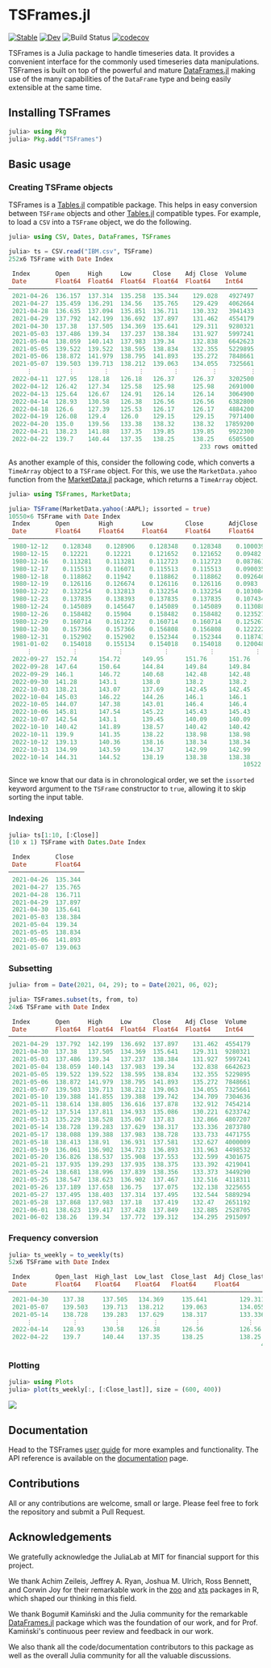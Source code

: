 # TSFrames.jl

[![Stable](https://img.shields.io/badge/docs-stable-blue.svg)](https://xKDR.github.io/TSFrames.jl/stable)
[![Dev](https://img.shields.io/badge/docs-dev-blue.svg)](https://xKDR.github.io/TSFrames.jl/dev)
![Build Status](https://github.com/xKDR/TSFrames.jl/actions/workflows/documentation.yml/badge.svg)
[![codecov](https://codecov.io/gh/xKDR/TSFrames.jl/branch/main/graph/badge.svg?token=9qkJUtdgrz)](https://codecov.io/gh/xKDR/TSFrames.jl)

TSFrames is a Julia package to handle timeseries data. It provides a
convenient interface for the commonly used timeseries data
manipulations. TSFrames is built on top of the powerful and mature
[DataFrames.jl](https://github.com/JuliaData/DataFrames.jl) making
use of the many capabilities of the `DataFrame` type and being easily
extensible at the same time.

## Installing TSFrames

```julia
julia> using Pkg
julia> Pkg.add("TSFrames")
```

## Basic usage

### Creating TSFrame objects
TSFrames is a [Tables.jl](https://github.com/JuliaData/Tables.jl) compatible package. This helps in easy conversion between `TSFrame` objects and other [Tables.jl](https://github.com/JuliaData/Tables.jl) compatible types. For example, to load a `CSV` into a `TSFrame` object, we do the following.

```julia
julia> using CSV, Dates, DataFrames, TSFrames

julia> ts = CSV.read("IBM.csv", TSFrame)
252x6 TSFrame with Date Index

 Index       Open     High     Low      Close    Adj Close  Volume
 Date        Float64  Float64  Float64  Float64  Float64    Int64
─────────────────────────────────────────────────────────────────────
 2021-04-26  136.157  137.314  135.258  135.344    129.028   4927497
 2021-04-27  135.459  136.291  134.56   135.765    129.429   4062664
 2021-04-28  136.635  137.094  135.851  136.711    130.332   3941433
 2021-04-29  137.792  142.199  136.692  137.897    131.462   4554179
 2021-04-30  137.38   137.505  134.369  135.641    129.311   9280321
 2021-05-03  137.486  139.34   137.237  138.384    131.927   5997241
 2021-05-04  138.059  140.143  137.983  139.34     132.838   6642623
 2021-05-05  139.522  139.522  138.595  138.834    132.355   5229895
 2021-05-06  138.872  141.979  138.795  141.893    135.272   7848661
 2021-05-07  139.503  139.713  138.212  139.063    134.055   7325661
     ⋮          ⋮        ⋮        ⋮        ⋮         ⋮         ⋮
 2022-04-11  127.95   128.18   126.18   126.37     126.37    3202500
 2022-04-12  126.42   127.34   125.58   125.98     125.98    2691000
 2022-04-13  125.64   126.67   124.91   126.14     126.14    3064900
 2022-04-14  128.93   130.58   126.38   126.56     126.56    6382800
 2022-04-18  126.6    127.39   125.53   126.17     126.17    4884200
 2022-04-19  126.08   129.4    126.0    129.15     129.15    7971400
 2022-04-20  135.0    139.56   133.38   138.32     138.32   17859200
 2022-04-21  138.23   141.88   137.35   139.85     139.85    9922300
 2022-04-22  139.7    140.44   137.35   138.25     138.25    6505500
                                                     233 rows omitted
```

As another example of this, consider the following code, which converts a `TimeArray` object to a `TSFrame` object. For this, we use the `MarketData.yahoo` function from the [MarketData.jl](https://juliaquant.github.io/MarketData.jl/stable/) package, which returns a `TimeArray` object.

```julia
julia> using TSFrames, MarketData;

julia> TSFrame(MarketData.yahoo(:AAPL); issorted = true)
10550×6 TSFrame with Date Index
 Index       Open        High        Low         Close       AdjClose    Volume
 Date        Float64     Float64     Float64     Float64     Float64     Float64
───────────────────────────────────────────────────────────────────────────────────
 1980-12-12    0.128348    0.128906    0.128348    0.128348    0.100039  4.69034e8
 1980-12-15    0.12221     0.12221     0.121652    0.121652    0.09482   1.75885e8
 1980-12-16    0.113281    0.113281    0.112723    0.112723    0.087861  1.05728e8
 1980-12-17    0.115513    0.116071    0.115513    0.115513    0.090035  8.64416e7
 1980-12-18    0.118862    0.11942     0.118862    0.118862    0.092646  7.34496e7
 1980-12-19    0.126116    0.126674    0.126116    0.126116    0.0983    4.86304e7
 1980-12-22    0.132254    0.132813    0.132254    0.132254    0.103084  3.73632e7
 1980-12-23    0.137835    0.138393    0.137835    0.137835    0.107434  4.69504e7
 1980-12-24    0.145089    0.145647    0.145089    0.145089    0.113088  4.80032e7
 1980-12-26    0.158482    0.15904     0.158482    0.158482    0.123527  5.55744e7
 1980-12-29    0.160714    0.161272    0.160714    0.160714    0.125267  9.31616e7
 1980-12-30    0.157366    0.157366    0.156808    0.156808    0.122222  6.888e7
 1980-12-31    0.152902    0.152902    0.152344    0.152344    0.118743  3.57504e7
 1981-01-02    0.154018    0.155134    0.154018    0.154018    0.120048  2.16608e7
     ⋮           ⋮           ⋮           ⋮           ⋮           ⋮           ⋮
 2022-09-27  152.74      154.72      149.95      151.76      151.76      8.44427e7
 2022-09-28  147.64      150.64      144.84      149.84      149.84      1.46691e8
 2022-09-29  146.1       146.72      140.68      142.48      142.48      1.28138e8
 2022-09-30  141.28      143.1       138.0       138.2       138.2       1.24705e8
 2022-10-03  138.21      143.07      137.69      142.45      142.45      1.14312e8
 2022-10-04  145.03      146.22      144.26      146.1       146.1       8.78301e7
 2022-10-05  144.07      147.38      143.01      146.4       146.4       7.9471e7
 2022-10-06  145.81      147.54      145.22      145.43      145.43      6.84022e7
 2022-10-07  142.54      143.1       139.45      140.09      140.09      8.58591e7
 2022-10-10  140.42      141.89      138.57      140.42      140.42      7.4899e7
 2022-10-11  139.9       141.35      138.22      138.98      138.98      7.70337e7
 2022-10-12  139.13      140.36      138.16      138.34      138.34      7.04337e7
 2022-10-13  134.99      143.59      134.37      142.99      142.99      1.13224e8
 2022-10-14  144.31      144.52      138.19      138.38      138.38      8.85123e7
                                                                 10522 rows omitted
```

Since we know that our data is in chronological order, we set the `issorted` keyword argument to the `TSFrame` constructor to `true`, allowing it to skip sorting the input table.

### Indexing
```julia
julia> ts[1:10, [:Close]]
(10 x 1) TSFrame with Dates.Date Index

 Index       Close
 Date        Float64
─────────────────────
 2021-04-26  135.344
 2021-04-27  135.765
 2021-04-28  136.711
 2021-04-29  137.897
 2021-04-30  135.641
 2021-05-03  138.384
 2021-05-04  139.34
 2021-05-05  138.834
 2021-05-06  141.893
 2021-05-07  139.063

```

### Subsetting
```julia
julia> from = Date(2021, 04, 29); to = Date(2021, 06, 02);

julia> TSFrames.subset(ts, from, to)
24x6 TSFrame with Date Index

 Index       Open     High     Low      Close    Adj Close  Volume  
 Date        Float64  Float64  Float64  Float64  Float64    Int64   
────────────────────────────────────────────────────────────────────
 2021-04-29  137.792  142.199  136.692  137.897    131.462  4554179
 2021-04-30  137.38   137.505  134.369  135.641    129.311  9280321
 2021-05-03  137.486  139.34   137.237  138.384    131.927  5997241
 2021-05-04  138.059  140.143  137.983  139.34     132.838  6642623
 2021-05-05  139.522  139.522  138.595  138.834    132.355  5229895
 2021-05-06  138.872  141.979  138.795  141.893    135.272  7848661
 2021-05-07  139.503  139.713  138.212  139.063    134.055  7325661
 2021-05-10  139.388  141.855  139.388  139.742    134.709  7304636
 2021-05-11  138.614  138.805  136.616  137.878    132.912  7454214
 2021-05-12  137.514  137.811  134.933  135.086    130.221  6233742
 2021-05-13  135.229  138.528  135.067  137.83     132.866  4807207
 2021-05-14  138.728  139.283  137.629  138.317    133.336  2873780
 2021-05-17  138.088  139.388  137.983  138.728    133.733  4471755
 2021-05-18  138.413  138.91   136.931  137.581    132.627  4000009
 2021-05-19  136.061  136.902  134.723  136.893    131.963  4498532
 2021-05-20  136.826  138.537  135.908  137.553    132.599  4301675
 2021-05-21  137.935  139.293  137.935  138.375    133.392  4219041
 2021-05-24  138.681  138.996  137.839  138.356    133.373  3449290
 2021-05-25  138.547  138.623  136.902  137.467    132.516  4118311
 2021-05-26  137.189  137.658  136.75   137.075    132.138  3225655
 2021-05-27  137.495  138.403  137.314  137.495    132.544  5889294
 2021-05-28  137.868  137.983  137.18   137.419    132.47   2651192
 2021-06-01  138.623  139.417  137.428  137.849    132.885  2528705
 2021-06-02  138.26   139.34   137.772  139.312    134.295  2915097

```

### Frequency conversion
```julia
julia> ts_weekly = to_weekly(ts)
52x6 TSFrame with Date Index

 Index       Open_last  High_last  Low_last  Close_last  Adj Close_last  Volume_last 
 Date        Float64    Float64    Float64   Float64     Float64         Int64       
─────────────────────────────────────────────────────────────────────────────────────
 2021-04-30    137.38     137.505   134.369     135.641         129.311      9280321
 2021-05-07    139.503    139.713   138.212     139.063         134.055      7325661
 2021-05-14    138.728    139.283   137.629     138.317         133.336      2873780
     ⋮           ⋮          ⋮         ⋮          ⋮             ⋮              ⋮
 2022-04-14    128.93     130.58    126.38      126.56          126.56       6382800
 2022-04-22    139.7      140.44    137.35      138.25          138.25       6505500
                                                                      47 rows omitted
```

### Plotting
```julia
julia> using Plots
julia> plot(ts_weekly[:, [:Close_last]], size = (600, 400))
```

![](./ts-plot.svg)

## Documentation

Head to the TSFrames [user guide](https://xkdr.github.io/TSFrames.jl/dev/user_guide/) for more
examples and functionality. The API reference is available on the
[documentation](https://xkdr.github.io/TSFrames.jl/dev/api/) page.

## Contributions

All or any contributions are welcome, small or large. Please feel free
to fork the repository and submit a Pull Request.

## Acknowledgements

We gratefully acknowledge the JuliaLab at MIT for financial support
for this project.

We thank Achim Zeileis, Jeffrey A. Ryan, Joshua M. Ulrich, Ross
Bennett, and Corwin Joy for their remarkable work in the
[zoo](https://cran.r-project.org/web/packages/zoo/index.html) and
[xts](https://cran.r-project.org/web/packages/xts/index.html) packages
in R, which shaped our thinking in this field.

We thank Bogumił Kamiński and the Julia community for the remarkable
[DataFrames.jl](https://github.com/JuliaData/DataFrames.jl/) package
which was the foundation of our work, and for Prof. Kamiński's
continuous peer review and feedback in our work.

We also thank all the code/documentation contributors to this package
as well as the overall Julia community for all the valuable
discussions.
